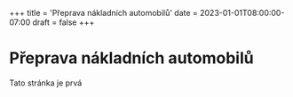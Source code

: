 +++
title = 'Přeprava nákladních automobilů'
date = 2023-01-01T08:00:00-07:00
draft = false
+++

# Přeprava nákladních automobilů

Tato stránka je prvá

